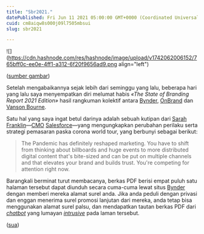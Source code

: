 ```yaml
---
title: "Sbr2021."
datePublished: Fri Jun 11 2021 05:00:00 GMT+0000 (Coordinated Universal Time)
cuid: cm8aiqw8s000j09l7505mbsui
slug: sbr2021

---
```


![](https://cdn.hashnode.com/res/hashnode/image/upload/v1742062006152/765bff0c-ee0e-4ff1-a312-6f20f9656ad9.png align="left")

([sumber gambar](https://www.bynder.com/en/state-of-branding/2021/))

Setelah mengabaikannya sejak lebih dari seminggu yang lalu, beberapa hari yang lalu saya menyempatkan diri melumat habis *«The State of Branding Report 2021 Edition»* hasil rangkuman kolektif antara [Bynder](https://www.bynder.com/en/), [OnBrand](https://onbrand.me/) dan [Vanson Bourne](https://www.vansonbourne.com/).

Satu hal yang saya ingat betul darinya adalah sebuah kutipan dari [Sarah Franklin](https://twitter.com/swbjoyce)—[CMO](https://en.wikipedia.org/wiki/Chief_marketing_officer) [Salesforce](https://www.salesforce.com/)—yang mengungkapkan perubahan perilaku serta strategi pemasaran paska corona world tour, yang berbunyi sebagai berikut:

> The Pandemic has definitely reshaped marketing. You have to shift from thinking about billboards and huge events to more distributed digital content that's bite-sized and can be put on multiple channels and that elevates your brand and builds trust. You're competing for attention right now.

Barangkali berminat turut membacanya, berkas PDF berisi empat puluh satu halaman tersebut dapat diunduh secara cuma-cuma lewat situs [Bynder](https://www.bynder.com/en/state-of-branding/2021) dengan memberi mereka alamat surel anda. Jika anda peduli dengan privasi dan enggan menerima surel promosi lanjutan dari mereka, anda tetap bisa menggunakan alamat surel palsu, dan mendapatkan tautan berkas PDF dari [*chatbot*](https://en.wikipedia.org/wiki/Chatbot) yang lumayan [*intrusive*](https://en.wiktionary.org/wiki/intrusive#Adjective) pada laman tersebut.

([sua](https://sua.ist))